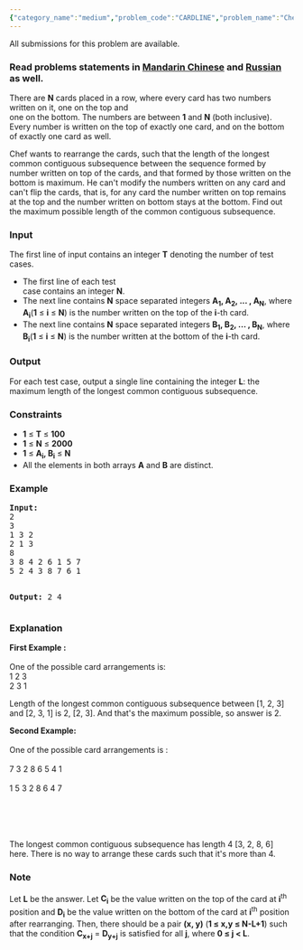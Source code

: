 ```yaml
---
{"category_name":"medium","problem_code":"CARDLINE","problem_name":"Chef and the Cards","languages_supported":{"0":"ADA","1":"ASM","2":"BASH","3":"BF","4":"C","5":"C99 strict","6":"CAML","7":"CLOJ","8":"CLPS","9":"CPP 4.3.2","10":"CPP 4.9.2","11":"CPP14","12":"CS2","13":"D","14":"ERL","15":"FORT","16":"FS","17":"GO","18":"HASK","19":"ICK","20":"ICON","21":"JAVA","22":"JS","23":"LISP clisp","24":"LISP sbcl","25":"LUA","26":"NEM","27":"NICE","28":"NODEJS","29":"PAS fpc","30":"PAS gpc","31":"PERL","32":"PERL6","33":"PHP","34":"PIKE","35":"PRLG","36":"PYPY","37":"PYTH","38":"PYTH 3.4","39":"RUBY","40":"SCALA","41":"SCM chicken","42":"SCM guile","43":"SCM qobi","44":"ST","45":"TCL","46":"TEXT","47":"WSPC"},"max_timelimit":1,"source_sizelimit":50000,"problem_author":"rustinpiece","problem_tester":"iscsi","date_added":"31-07-2015","tags":{"0":"cook61","1":"dynamic","2":"graphs","3":"greedy","4":"medium","5":"rustinpiece"},"editorial_url":"http://discuss.codechef.com/problems/CARDLINE","time":{"view_start_date":1440357545,"submit_start_date":1440357545,"visible_start_date":1440357600,"end_date":1735669800},"layout":"problem"}
---
```

<span class="solution-visible-txt">All submissions for this problem are available.</span><h3> Read problems statements in <a target="_blank" href="http://www.codechef.com/download/translated/COOK61/mandarin/CARDLINE.pdf">Mandarin Chinese</a> and <a target="_blank" href="http://www.codechef.com/download/translated/COOK61/russian/CARDLINE.pdf">Russian</a> as well.</h3>
<p>There are <b>N</b> cards placed in a row, where every card has two numbers written on it, one on the top and<br />
one on the bottom. The numbers are between <b>1</b> and <b>N</b> (both inclusive). Every number is written on the top of exactly one card, and on the bottom of exactly one card as well.
</p>
<p>Chef wants to rearrange the cards, such that the length of the longest common contiguous subsequence between the sequence formed by number written on top of the cards, and that formed by those written on the bottom is maximum. He can't modify the numbers written on any card and can't flip the cards, that is, for any card the number written on top remains at the top and the number written on bottom stays at the bottom. Find out the maximum possible length of the common contiguous subsequence.
</p>
<h3>Input</h3>
<p>The first line of input contains an integer <b>T</b> denoting the number of test cases. </p>
<ul>
<li>The first line of each test<br />
case contains an integer <b>N</b>.</li>
<li>The next line contains <b>N</b> space separated  integers <b>A<sub>1</sub>,  A<sub>2</sub>, ... , A<sub>N</sub></b>, where <b>A<sub>i</sub></b>(<b>1</b> ≤ <b>i</b> ≤ <b>N</b>) is the number written on the top of the <b>i</b>-th card.</li>
<li>The next line contains <b>N</b> space separated  integers <b>B<sub>1</sub>,  B<sub>2</sub>, ... , B<sub>N</sub></b>, where <b>B<sub>i</sub></b>(<b>1</b> ≤ <b>i</b> ≤ <b>N</b>) is the number written at the bottom of the  <b>i</b>-th card. </li>
</ul>
<h3>Output</h3>
<p>For each test case, output a single line containing the integer <b>L</b>: the maximum length of the longest common contiguous subsequence.</p>
<h3>Constraints</h3>
<ul>
<li><b>1</b> ≤ <b>T</b> ≤ <b> 100 </b></li>
<li><b>1</b> ≤ <b>N</b> ≤ <b> 2000 </b></li>
<li><b>1</b> ≤ <b>A<sub>i</sub>, B<sub>i</sub></b> ≤ <b> N </b></li>
<li>All the elements in both arrays <b>A</b> and <b>B</b> are distinct.</li>
</ul>
<h3>Example</h3>
<pre><b>Input:</b>
2
3
1 3 2
2 1 3
8
3 8 4 2 6 1 5 7
5 2 4 3 8 7 6 1

<b>Output:</b>
2
4
</pre><h3>Explanation</h3>
<p>
<b>First Example : </b> <br/><br />
One of the possible card arrangements is: <br />
1 2 3 <br />
2 3 1 </br/></p>
<p>Length of the longest common contiguous subsequence between [1, 2, 3] and [2, 3, 1] is 2, [2, 3]. And that's the maximum possible, so answer is 2.
</p>
<p>
<b>Second Example: </b> <br/><br />
One of the possible card arrangements is : <br/><br />
7 3 2 8 6 5 4 1 <br/><br />
1 5 3 2 8 6 4 7 <br/></br/></br/></br/></br/></p>
<p>The longest common contiguous subsequence has length 4 [3, 2, 8, 6] here. There is no way to arrange these cards such that it's more than 4.
</p>
<h3>Note</h3>
<p>Let <b>L</b> be the answer. Let <b>C<sub>i</sub></b> be the value written on the top of the card at <b>i</b><sup>th</sup> position and <b>D<sub>i</sub></b> be the value written on the bottom of the card at <b>i</b><sup>th</sup> position after rearranging. Then, there should be a pair <b>(x, y)</b> (<b>1 ≤ x,y ≤ N-L+1</b>) such that the condition  <b>C<sub>x+j</sub></b> = <b>D<sub>y+j</sub></b> is satisfied for all <b>j</b>, where <b>0 ≤ j &lt; L</b>. </p>
